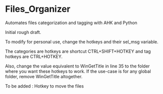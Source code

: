 # Files_Organizer
Automates files categorization and tagging with AHK and Python

Initial rough draft. 

To modify for personal use, change the hotkeys and their sel_msg variable. 

The categories are hotkeys are shortcut CTRL+SHIFT+HOTKEY and tag hotkeys are CTRL+HOTKEY.

Also, change the value equivalent to WinGetTitle in line 35 to the folder where you want these hotkeys to work. If the use-case is for any global folder, remove WinGetTitle altogether.

To be added : Hotkey to move the files
